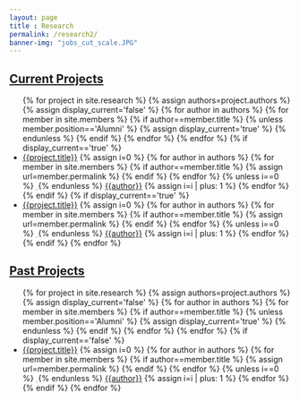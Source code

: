 ```yaml
--- 
layout: page
title : Research 
permalink: /research2/
banner-img: "jobs_cut_scale.JPG"
---
```

<h2><u>Current Projects</u></h2>
<ul>
  {% for project in site.research %}
      {% assign authors=project.authors %}
      {% assign display_current='false' %}
      {% for author in authors %}
          {% for member in site.members %}
              {% if author==member.title %}
                  {% unless member.position=='Alumni' %}
                      {% assign display_current='true' %}
                  {% endunless %}
              {% endif %}
          {% endfor %}
      {% endfor %}
      {% if display_current=='true' %}
      <li>
      <a href="{{site.baseurl}}/{{project.permalink}}">{{project.title}}</a>
      {% assign i=0 %}
      {% for author in authors %}
          {% for member in site.members %}
              {% if author==member.title %}
                  {% assign url=member.permalink %}
              {% endif %}
          {% endfor %}
          {% unless i==0 %}<span style="color: DarkGray;"> ,</span>{% endunless %}
          <a href="{{site.baseurl}}{{url}}" class="author authorlink" id="{{author}}_lnk">{{author}}</a>
          {% assign i=i | plus: 1 %}
      {% endfor %}
  </li>
  {% endif %}
  {% if display_current=='true' %}
      <li>
      <a href="{{site.baseurl}}/{{project.permalink}}">{{project.title}}</a>
      {% assign i=0 %}
      {% for author in authors %}
          {% for member in site.members %}
              {% if author==member.title %}
                  {% assign url=member.permalink %}
              {% endif %}
          {% endfor %}
          {% unless i==0 %}<span style="color: DarkGray;"> ,</span>{% endunless %}
          <a href="{{site.baseurl}}{{url}}" class="author authorlink" id="{{author}}_lnk">{{author}}</a>
          {% assign i=i | plus: 1 %}
      {% endfor %}
  </li>
  {% endif %}
  {% endfor %}
</ul>  
<h2><u>Past Projects</u></h2>
<ul>
  {% for project in site.research %}
      {% assign authors=project.authors %}
      {% assign display_current='false' %}
      {% for author in authors %}
          {% for member in site.members %}
              {% if author==member.title %}
                  {% unless member.position=='Alumni' %}
                      {% assign display_current='true' %}
                  {% endunless %}
              {% endif %}
          {% endfor %}
      {% endfor %}
      {% if display_current=='false' %}
      <li>
      <a href="{{site.baseurl}}/{{project.permalink}}">{{project.title}}</a>
      {% assign i=0 %}
      {% for author in authors %}
          {% for member in site.members %}
              {% if author==member.title %}
                  {% assign url=member.permalink %}
              {% endif %}
          {% endfor %}
          {% unless i==0 %}<span style="color: DarkGray;"> ,</span>{% endunless %}
          <a href="{{site.baseurl}}{{url}}" class="author authorlink" id="{{author}}_lnk">{{author}}</a>
          {% assign i=i | plus: 1 %}
      {% endfor %}
  </li>
  {% endif %}
  {% endfor %}
</ul>  
